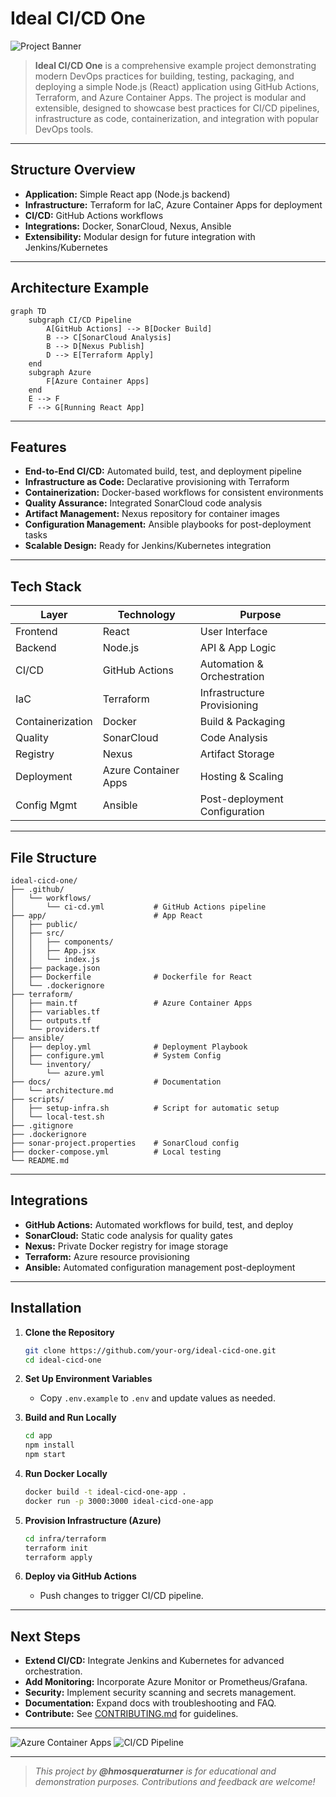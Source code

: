 # Ideal CI/CD One

![Project Banner](docs/assets/acidbanner.png)

> **Ideal CI/CD One** is a comprehensive example project demonstrating modern DevOps practices for building, testing, packaging, and deploying a simple Node.js (React) application using GitHub Actions, Terraform, and Azure Container Apps. The project is modular and extensible, designed to showcase best practices for CI/CD pipelines, infrastructure as code, containerization, and integration with popular DevOps tools.

---

## Structure Overview

- **Application:** Simple React app (Node.js backend)
- **Infrastructure:** Terraform for IaC, Azure Container Apps for deployment
- **CI/CD:** GitHub Actions workflows
- **Integrations:** Docker, SonarCloud, Nexus, Ansible
- **Extensibility:** Modular design for future integration with Jenkins/Kubernetes

---

## Architecture Example

```mermaid
graph TD
    subgraph CI/CD Pipeline
        A[GitHub Actions] --> B[Docker Build]
        B --> C[SonarCloud Analysis]
        B --> D[Nexus Publish]
        D --> E[Terraform Apply]
    end
    subgraph Azure
        F[Azure Container Apps]
    end
    E --> F
    F --> G[Running React App]
```

---

## Features

- **End-to-End CI/CD:** Automated build, test, and deployment pipeline
- **Infrastructure as Code:** Declarative provisioning with Terraform
- **Containerization:** Docker-based workflows for consistent environments
- **Quality Assurance:** Integrated SonarCloud code analysis
- **Artifact Management:** Nexus repository for container images
- **Configuration Management:** Ansible playbooks for post-deployment tasks
- **Scalable Design:** Ready for Jenkins/Kubernetes integration

---

## Tech Stack

| Layer           | Technology         | Purpose                        |
|-----------------|-------------------|--------------------------------|
| Frontend        | React             | User Interface                 |
| Backend         | Node.js           | API & App Logic                |
| CI/CD           | GitHub Actions    | Automation & Orchestration     |
| IaC             | Terraform         | Infrastructure Provisioning    |
| Containerization| Docker            | Build & Packaging              |
| Quality         | SonarCloud        | Code Analysis                  |
| Registry        | Nexus             | Artifact Storage               |
| Deployment      | Azure Container Apps | Hosting & Scaling           |
| Config Mgmt     | Ansible           | Post-deployment Configuration  |

---

## File Structure

```plaintext
ideal-cicd-one/
├── .github/
│   └── workflows/
│       └── ci-cd.yml           # GitHub Actions pipeline
├── app/                        # App React
│   ├── public/
│   ├── src/
│   │   ├── components/
│   │   ├── App.jsx
│   │   └── index.js
│   ├── package.json
│   ├── Dockerfile              # Dockerfile for React
│   └── .dockerignore
├── terraform/
│   ├── main.tf                 # Azure Container Apps
│   ├── variables.tf
│   ├── outputs.tf
│   └── providers.tf
├── ansible/
│   ├── deploy.yml              # Deployment Playbook
│   ├── configure.yml           # System Config
│   └── inventory/
│       └── azure.yml
├── docs/                       # Documentation
│   └── architecture.md
├── scripts/
│   ├── setup-infra.sh          # Script for automatic setup
│   └── local-test.sh
├── .gitignore
├── .dockerignore
├── sonar-project.properties    # SonarCloud config
├── docker-compose.yml          # Local testing
└── README.md
```

---

## Integrations

- **GitHub Actions:** Automated workflows for build, test, and deploy
- **SonarCloud:** Static code analysis for quality gates
- **Nexus:** Private Docker registry for image storage
- **Terraform:** Azure resource provisioning
- **Ansible:** Automated configuration management post-deployment

---

## Installation

1. **Clone the Repository**
    ```sh
    git clone https://github.com/your-org/ideal-cicd-one.git
    cd ideal-cicd-one
    ```

2. **Set Up Environment Variables**
    - Copy `.env.example` to `.env` and update values as needed.

3. **Build and Run Locally**
    ```sh
    cd app
    npm install
    npm start
    ```

4. **Run Docker Locally**
    ```sh
    docker build -t ideal-cicd-one-app .
    docker run -p 3000:3000 ideal-cicd-one-app
    ```

5. **Provision Infrastructure (Azure)**
    ```sh
    cd infra/terraform
    terraform init
    terraform apply
    ```

6. **Deploy via GitHub Actions**
    - Push changes to trigger CI/CD pipeline.

---

## Next Steps

- **Extend CI/CD:** Integrate Jenkins and Kubernetes for advanced orchestration.
- **Add Monitoring:** Incorporate Azure Monitor or Prometheus/Grafana.
- **Security:** Implement security scanning and secrets management.
- **Documentation:** Expand docs with troubleshooting and FAQ.
- **Contribute:** See [CONTRIBUTING.md](docs/CONTRIBUTING.md) for guidelines.

---

![Azure Container Apps](docs/assets/azure-container-apps.png)
![CI/CD Pipeline](docs/assets/cicd-pipeline.png)

---

> _This project by **@hmosqueraturner** is for educational and demonstration purposes. Contributions and feedback are welcome!_
